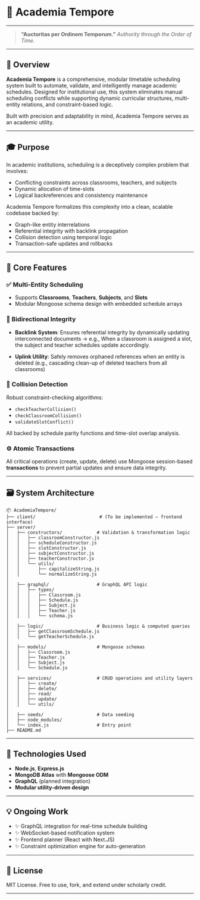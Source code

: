 
# 📘 Academia Tempore
---

> **“Auctoritas per Ordinem Temporum.”**
> *Authority through the Order of Time.*

---

## 🧭 Overview

**Academia Tempore** is a comprehensive, modular timetable scheduling system built to automate, validate, and intelligently manage academic schedules. Designed for institutional use, this system eliminates manual scheduling conflicts while supporting dynamic curricular structures, multi-entity relations, and constraint-based logic.

Built with precision and adaptability in mind, Academia Tempore serves as an academic utility.

---

## 🎓 Purpose

In academic institutions, scheduling is a deceptively complex problem that involves:

* Conflicting constraints across classrooms, teachers, and subjects
* Dynamic allocation of time-slots
* Logical backreferences and consistency maintenance

Academia Tempore formalizes this complexity into a clean, scalable codebase backed by:

* Graph-like entity interrelations
* Referential integrity with backlink propagation
* Collision detection using temporal logic
* Transaction-safe updates and rollbacks

---

## 🧩 Core Features

### ✅ Multi-Entity Scheduling

* Supports **Classrooms**, **Teachers**, **Subjects**, and **Slots**
* Modular Mongoose schema design with embedded schedule arrays

### 🔄 Bidirectional Integrity

* **Backlink System**: Ensures referential integrity by dynamically updating interconnected documents
  → e.g., When a classroom is assigned a slot, the subject and teacher schedules update accordingly.

* **Uplink Utility**: Safely removes orphaned references when an entity is deleted (e.g., cascading clean-up of deleted teachers from all classrooms)

### 🧠 Collision Detection

Robust constraint-checking algorithms:

* `checkTeacherCollision()`
* `checkClassroomCollision()`
* `validateSlotConflict()`

All backed by schedule parity functions and time-slot overlap analysis.

### ⚙️ Atomic Transactions

All critical operations (create, update, delete) use Mongoose session-based **transactions** to prevent partial updates and ensure data integrity.

---

## 🗃️ System Architecture

```
📦 AcademiaTempore/
├── client/                        # (To be implemented – frontend interface)
├── server/
│   ├── constructors/             # Validation & transformation logic
│   │   ├── classroomConstructor.js
│   │   ├── scheduleConstructor.js
│   │   ├── slotConstructor.js
│   │   ├── subjectConstructor.js
│   │   ├── teacherConstructor.js
│   │   └── utils/
│   │       ├── capitalizeString.js
│   │       └── normalizeString.js
│
│   ├── graphql/                  # GraphQL API logic
│   │   ├── types/
│   │   │   ├── Classroom.js
│   │   │   ├── Schedule.js
│   │   │   ├── Subject.js
│   │   │   ├── Teacher.js
│   │   │   └── schema.js
│
│   ├── logic/                    # Business logic & computed queries
│   │   ├── getClassroomSchedule.js
│   │   └── getTeacherSchedule.js
│
│   ├── models/                   # Mongoose schemas
│   │   ├── Classroom.js
│   │   ├── Teacher.js
│   │   ├── Subject.js
│   │   └── Schedule.js
│
│   ├── services/                 # CRUD operations and utility layers
│   │   ├── create/
│   │   ├── delete/
│   │   ├── read/
│   │   ├── update/
│   │   └── utils/
│
│   ├── seeds/                    # Data seeding 
│   ├── node_modules/
│   └── index.js                  # Entry point
├── README.md

```

---

## 🚀 Technologies Used

* **Node.js**, **Express.js**
* **MongoDB Atlas** with **Mongoose ODM** 
* **GraphQL** (planned integration)
* **Modular utility-driven design**

---

## 💡 Ongoing Work

* ✨ GraphQL integration for real-time schedule building
* ✨ WebSocket-based notification system
* ✨ Frontend planner (React with Next.JS)
* ✨ Constraint optimization engine for auto-generation

---

## 🧾 License

MIT License. Free to use, fork, and extend under scholarly credit.

---


